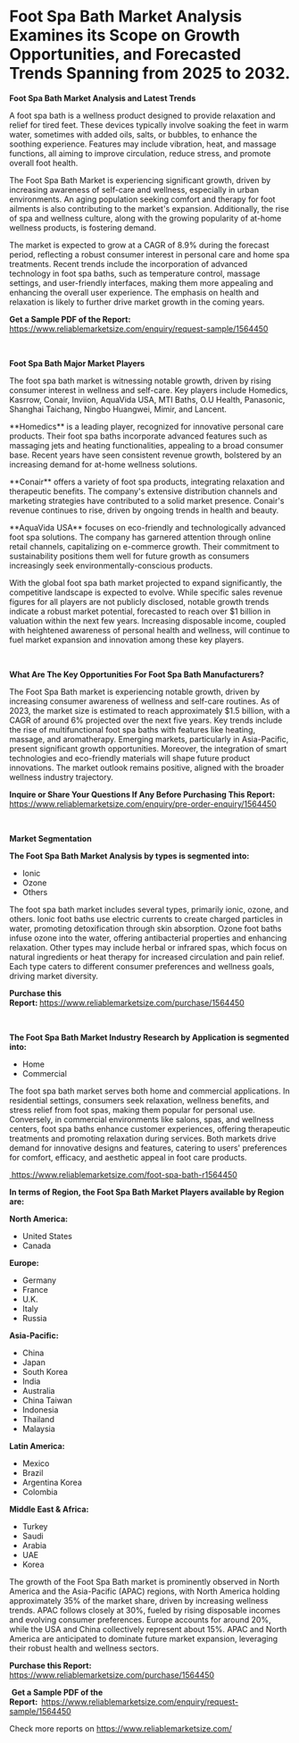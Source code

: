 <p><h1>Foot Spa Bath Market Analysis Examines its Scope on Growth Opportunities, and Forecasted Trends Spanning from 2025 to 2032.</h1></p><p><strong>Foot Spa Bath Market Analysis and Latest Trends</strong></p>
<p><p>A foot spa bath is a wellness product designed to provide relaxation and relief for tired feet. These devices typically involve soaking the feet in warm water, sometimes with added oils, salts, or bubbles, to enhance the soothing experience. Features may include vibration, heat, and massage functions, all aiming to improve circulation, reduce stress, and promote overall foot health.</p><p>The Foot Spa Bath Market is experiencing significant growth, driven by increasing awareness of self-care and wellness, especially in urban environments. An aging population seeking comfort and therapy for foot ailments is also contributing to the market's expansion. Additionally, the rise of spa and wellness culture, along with the growing popularity of at-home wellness products, is fostering demand.</p><p>The market is expected to grow at a CAGR of 8.9% during the forecast period, reflecting a robust consumer interest in personal care and home spa treatments. Recent trends include the incorporation of advanced technology in foot spa baths, such as temperature control, massage settings, and user-friendly interfaces, making them more appealing and enhancing the overall user experience. The emphasis on health and relaxation is likely to further drive market growth in the coming years.</p></p>
<p><strong>Get a Sample PDF of the Report:&nbsp;</strong> <a href="https://www.reliablemarketsize.com/enquiry/request-sample/1564450?utm_campaign=2744&utm_medium=2&utm_source=Github&utm_content=ia&utm_term=04042025&utm_id=foot-spa-bath">https://www.reliablemarketsize.com/enquiry/request-sample/1564450</a></p>
<p>&nbsp;</p>
<p><strong>Foot Spa Bath Major Market Players</strong></p>
<p><p>The foot spa bath market is witnessing notable growth, driven by rising consumer interest in wellness and self-care. Key players include Homedics, Kasrrow, Conair, Inviion, AquaVida USA, MTI Baths, O.U Health, Panasonic, Shanghai Taichang, Ningbo Huangwei, Mimir, and Lancent. </p><p>**Homedics** is a leading player, recognized for innovative personal care products. Their foot spa baths incorporate advanced features such as massaging jets and heating functionalities, appealing to a broad consumer base. Recent years have seen consistent revenue growth, bolstered by an increasing demand for at-home wellness solutions. </p><p>**Conair** offers a variety of foot spa products, integrating relaxation and therapeutic benefits. The company's extensive distribution channels and marketing strategies have contributed to a solid market presence. Conair's revenue continues to rise, driven by ongoing trends in health and beauty.</p><p>**AquaVida USA** focuses on eco-friendly and technologically advanced foot spa solutions. The company has garnered attention through online retail channels, capitalizing on e-commerce growth. Their commitment to sustainability positions them well for future growth as consumers increasingly seek environmentally-conscious products.</p><p>With the global foot spa bath market projected to expand significantly, the competitive landscape is expected to evolve. While specific sales revenue figures for all players are not publicly disclosed, notable growth trends indicate a robust market potential, forecasted to reach over $1 billion in valuation within the next few years. Increasing disposable income, coupled with heightened awareness of personal health and wellness, will continue to fuel market expansion and innovation among these key players.</p></p>
<p>&nbsp;</p>
<p><strong>What Are The Key Opportunities For Foot Spa Bath Manufacturers?</strong></p>
<p><p>The Foot Spa Bath market is experiencing notable growth, driven by increasing consumer awareness of wellness and self-care routines. As of 2023, the market size is estimated to reach approximately $1.5 billion, with a CAGR of around 6% projected over the next five years. Key trends include the rise of multifunctional foot spa baths with features like heating, massage, and aromatherapy. Emerging markets, particularly in Asia-Pacific, present significant growth opportunities. Moreover, the integration of smart technologies and eco-friendly materials will shape future product innovations. The market outlook remains positive, aligned with the broader wellness industry trajectory.</p></p>
<p><strong>Inquire or Share Your Questions If Any Before Purchasing This Report:</strong> <a href="https://www.reliablemarketsize.com/enquiry/pre-order-enquiry/1564450?utm_campaign=2744&utm_medium=2&utm_source=Github&utm_content=ia&utm_term=04042025&utm_id=foot-spa-bath">https://www.reliablemarketsize.com/enquiry/pre-order-enquiry/1564450</a></p>
<p>&nbsp;</p>
<p><strong>Market Segmentation</strong></p>
<p><strong>The Foot Spa Bath Market Analysis by types is segmented into:</strong></p>
<p><ul><li>Ionic</li><li>Ozone</li><li>Others</li></ul></p>
<p><p>The foot spa bath market includes several types, primarily ionic, ozone, and others. Ionic foot baths use electric currents to create charged particles in water, promoting detoxification through skin absorption. Ozone foot baths infuse ozone into the water, offering antibacterial properties and enhancing relaxation. Other types may include herbal or infrared spas, which focus on natural ingredients or heat therapy for increased circulation and pain relief. Each type caters to different consumer preferences and wellness goals, driving market diversity.</p></p>
<p><strong>Purchase this Report:&nbsp;</strong><a href="https://www.reliablemarketsize.com/purchase/1564450?utm_campaign=2744&utm_medium=2&utm_source=Github&utm_content=ia&utm_term=04042025&utm_id=foot-spa-bath">https://www.reliablemarketsize.com/purchase/1564450</a></p>
<p>&nbsp;</p>
<p><strong>The Foot Spa Bath Market Industry Research by Application is segmented into:</strong></p>
<p><ul><li>Home</li><li>Commercial</li></ul></p>
<p><p>The foot spa bath market serves both home and commercial applications. In residential settings, consumers seek relaxation, wellness benefits, and stress relief from foot spas, making them popular for personal use. Conversely, in commercial environments like salons, spas, and wellness centers, foot spa baths enhance customer experiences, offering therapeutic treatments and promoting relaxation during services. Both markets drive demand for innovative designs and features, catering to users' preferences for comfort, efficacy, and aesthetic appeal in foot care products.</p></p>
<p><a href="https://www.reliablemarketsize.com/foot-spa-bath-r1564450?utm_campaign=2744&utm_medium=2&utm_source=Github&utm_content=ia&utm_term=04042025&utm_id=foot-spa-bath">&nbsp;https://www.reliablemarketsize.com/foot-spa-bath-r1564450</a></p>
<p><strong>In terms of Region, the Foot Spa Bath Market Players available by Region are:</strong></p>
<p>
    <p> <strong> North America: </strong>
        <ul>
            <li>United States</li>
            <li>Canada</li>
        </ul>
        </p> 
    <p> <strong> Europe: </strong>
        <ul>
            <li>Germany</li>
            <li>France</li>
            <li>U.K.</li>
            <li>Italy</li>
            <li>Russia</li>
        </ul>
        </p> 
    <p> <strong> Asia-Pacific: </strong>
        <ul>
            <li>China</li>
            <li>Japan</li>
            <li>South Korea</li>
            <li>India</li>
            <li>Australia</li>
            <li>China Taiwan</li>
            <li>Indonesia</li>
            <li>Thailand</li>
            <li>Malaysia</li>
        </ul>
        </p> 
    <p> <strong> Latin America: </strong>
        <ul>
            <li>Mexico</li>
            <li>Brazil</li>
            <li>Argentina Korea</li>
            <li>Colombia</li>
        </ul>
        </p> 
    <p> <strong> Middle East & Africa: </strong>
        <ul>
            <li>Turkey</li>
            <li>Saudi</li>
            <li>Arabia</li>
            <li>UAE</li>
            <li>Korea</li>
        </ul>
    </p>
    </p>
<p><p>The growth of the Foot Spa Bath market is prominently observed in North America and the Asia-Pacific (APAC) regions, with North America holding approximately 35% of the market share, driven by increasing wellness trends. APAC follows closely at 30%, fueled by rising disposable incomes and evolving consumer preferences. Europe accounts for around 20%, while the USA and China collectively represent about 15%. APAC and North America are anticipated to dominate future market expansion, leveraging their robust health and wellness sectors.</p></p>
<p><strong>Purchase this Report: </strong><a href="https://www.reliablemarketsize.com/purchase/1564450?utm_campaign=2744&utm_medium=2&utm_source=Github&utm_content=ia&utm_term=04042025&utm_id=foot-spa-bath">https://www.reliablemarketsize.com/purchase/1564450</a></p>
<p>&nbsp;<strong>Get a Sample PDF of the Report:&nbsp;&nbsp;</strong><a href="https://www.reliablemarketsize.com/enquiry/request-sample/1564450?utm_campaign=2744&utm_medium=2&utm_source=Github&utm_content=ia&utm_term=04042025&utm_id=foot-spa-bath">https://www.reliablemarketsize.com/enquiry/request-sample/1564450</a></p>
<p><strong></strong></p>
<p>Check more reports on <a href="https://www.reliablemarketsize.com/?utm_campaign=2744&utm_medium=2&utm_source=Github&utm_content=ia&utm_term=04042025&utm_id=foot-spa-bath">https://www.reliablemarketsize.com/</a></p>